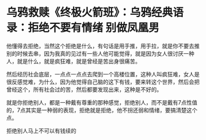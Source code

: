 # 乌鸦救赎《终极火箭班》：乌鸦经典语录：拒绝不要有情绪  别做凤凰男

他懂得去拒绝，当然这个拒绝是什么，有句话是用手推，用手拉，就是你不要去推别的时候去串，因为我真的见过有一些人他可能觉得，就是因为女人很讨厌一种人，就是什么，就是疯狂难，就是曾经是苦出身很痛苦。

然后经历社会底层，一点点一点点去爬到一个高楼位置，这种人叫疯狂难，女人是很反感觉难，为什么，因为他觉得自己脑的这下有钱，要来转这个世界，然后会把曾经这个，所有社会过的苦，然后都要发现出来，这种是不好的。

就是你拒绝别人，都是一种戴有尊重的那种感觉，拒绝别人，而不是戴有7点性值的，7点其实是一种弱的表现，拒绝就是拒绝，他不拐还弱和情绪，要搞清楚这个点。

拒绝别人马上不可以有钱续的